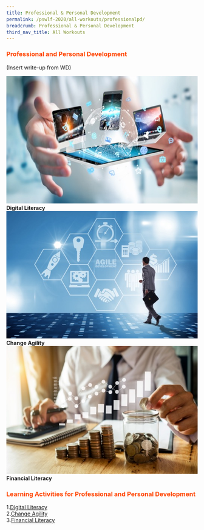```yaml
---
title: Professional & Personal Development
permalink: /pswlf-2020/all-workouts/professionalpd/
breadcrumb: Professional & Personal Development
third_nav_title: All Workouts
---
```

### <font color="orangered"><b>Professional and Personal Development</b></font>
(Insert write-up from WD)
<div class="row">
    <div class="col is-1">
    </div>
    <div class="col is-3">
	     <figure style="margin:0;">
	     <img src="/images/digitalliteracy.jpg">
		     <figcaption><b>Digital Literacy</b></figcaption>
		</figure>
    </div>
    <div class="col is-3">
	    <figure style="margin:0;">
	     <img src="/images/changeagility.jpg">		    <figcaption><b>Change Agility</b></figcaption>
		</figure>
    </div>
    <div class="col is-3">
	    <figure style="margin:0;">
	     <img src="/images/financialliteracy.jpg">			    <figcaption><b>Financial Literacy</b></figcaption>
		</figure>
    </div>
    <div class="col is-2">
    </div>
</div>



### <font color="orangered"><b>Learning Activities for Professional and Personal Development</b></font>
1.[Digital Literacy](#digital)<br>
2.[Change Agility](#change)<br>
3.[Financial Literacy](#financial)<br>

